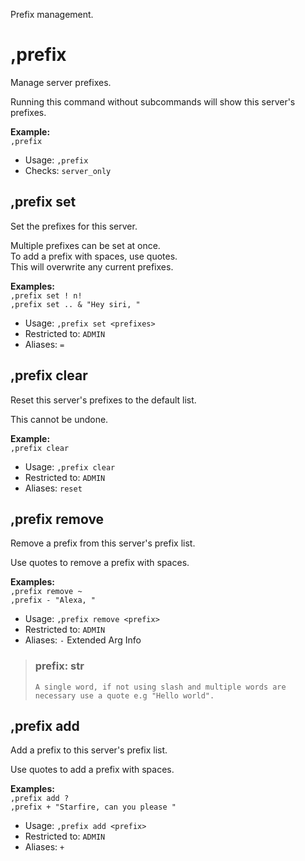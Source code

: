 Prefix management.

# ,prefix
Manage server prefixes.<br/>

Running this command without subcommands will show this server's prefixes.<br/>

**Example:**<br/>
`,prefix`<br/>
 - Usage: `,prefix`
 - Checks: `server_only`
## ,prefix set
Set the prefixes for this server.<br/>

Multiple prefixes can be set at once.<br/>
To add a prefix with spaces, use quotes.<br/>
This will overwrite any current prefixes.<br/>

**Examples:**<br/>
`,prefix set ! n!`<br/>
`,prefix set .. & "Hey siri, "`<br/>
 - Usage: `,prefix set <prefixes>`
 - Restricted to: `ADMIN`
 - Aliases: `=`
## ,prefix clear
Reset this server's prefixes to the default list.<br/>

This cannot be undone.<br/>

**Example:**<br/>
`,prefix clear`<br/>
 - Usage: `,prefix clear`
 - Restricted to: `ADMIN`
 - Aliases: `reset`
## ,prefix remove
Remove a prefix from this server's prefix list.<br/>

Use quotes to remove a prefix with spaces.<br/>

**Examples:**<br/>
`,prefix remove ~`<br/>
`,prefix - "Alexa, "`<br/>
 - Usage: `,prefix remove <prefix>`
 - Restricted to: `ADMIN`
 - Aliases: `-`
Extended Arg Info
> ### prefix: str
> ```
> A single word, if not using slash and multiple words are necessary use a quote e.g "Hello world".
> ```
## ,prefix add
Add a prefix to this server's prefix list.<br/>

Use quotes to add a prefix with spaces.<br/>

**Examples:**<br/>
`,prefix add ?`<br/>
`,prefix + "Starfire, can you please "`<br/>
 - Usage: `,prefix add <prefix>`
 - Restricted to: `ADMIN`
 - Aliases: `+`
